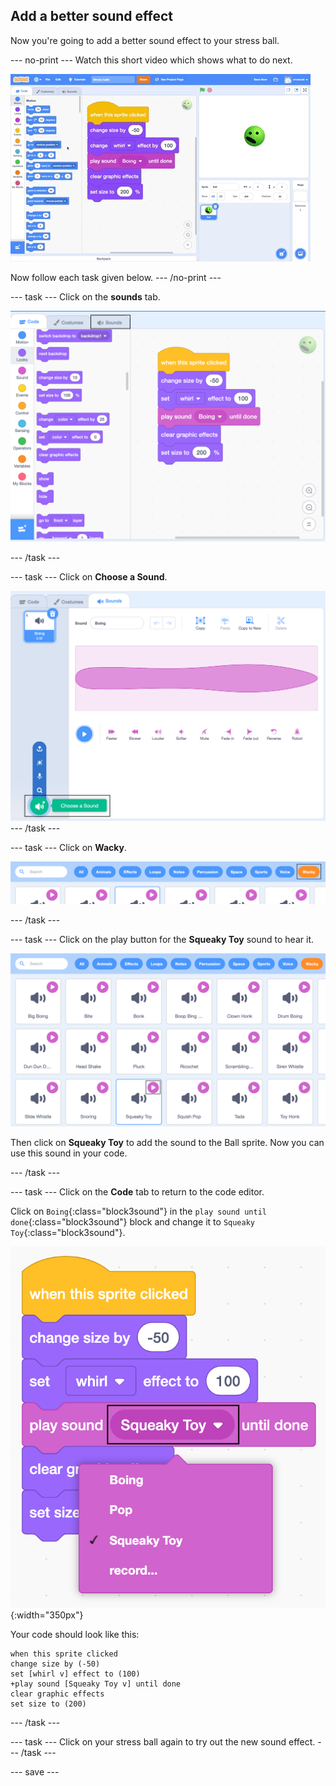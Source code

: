 ## Add a better sound effect

Now you're going to add a better sound effect to your stress ball.

--- no-print ---
Watch this short video which shows what to do next.

![screenshot](images/balls-step6.gif) 

Now follow each task given below.
--- /no-print ---

--- task ---
Click on the **sounds** tab.

![screenshot](images/balls-sound-tab.png)

--- /task ---

--- task ---
Click on **Choose a Sound**.

![screenshot](images/balls-choose-sound.png)
--- /task ---

--- task ---
Click on **Wacky**.

![screenshot](images/balls-wacky.png)

--- /task ---

--- task ---
Click on the play button for the **Squeaky Toy** sound to hear it. 

![screenshot](images/balls-play-button.png)

Then click on **Squeaky Toy** to add the sound to the Ball sprite. Now you can use this sound in your code.

--- /task ---

--- task ---
Click on the **Code** tab to return to the code editor. 

Click on `Boing`{:class="block3sound"} in the `play sound until done`{:class="block3sound"} block and change it to `Squeaky Toy`{:class="block3sound"}.

![screenshot](images/balls-squeakytoy.png){:width="350px"}

Your code should look like this:

```blocks3
when this sprite clicked
change size by (-50)
set [whirl v] effect to (100)
+play sound [Squeaky Toy v] until done
clear graphic effects
set size to (200)
```
--- /task ---

--- task ---
Click on your stress ball again to try out the new sound effect. 
--- /task ---

--- save ---
